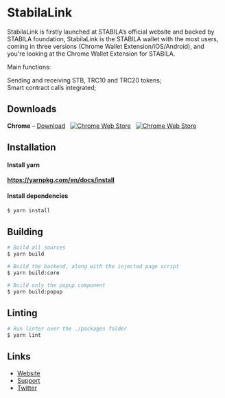 # StabilaLink  

StabilaLink is firstly launched at STABILA’s official website and backed by STABILA foundation, StabilaLink is the STABILA wallet with the most users, coming in three versions (Chrome Wallet Extension/iOS/Android), and you're looking at the Chrome Wallet Extension for STABILA.   

Main functions:    

Sending and receiving STB, TRC10 and TRC20 tokens;  
Smart contract calls integrated;    


## Downloads
**Chrome** &ndash; [Download](https://chrome.google.com/webstore/detail/ibnejdfjmmkpcnlpebklmnkoeoihofec) &nbsp; [![Chrome Web Store](https://img.shields.io/chrome-web-store/d/ogffaloegjglncjfehdfplabnoondfjo.svg?style=flat-square)](https://chrome.google.com/webstore/detail/ibnejdfjmmkpcnlpebklmnkoeoihofec) &nbsp; [![Chrome Web Store](https://img.shields.io/chrome-web-store/rating/ogffaloegjglncjfehdfplabnoondfjo.svg?style=flat-square)](https://chrome.google.com/webstore/detail/ibnejdfjmmkpcnlpebklmnkoeoihofec)


## Installation

#### Install yarn
**https://yarnpkg.com/en/docs/install**

#### Install dependencies
```sh
$ yarn install
```

## Building
```sh
# Build all sources
$ yarn build
```

```sh
# Build the backend, along with the injected page script
$ yarn build:core
```

```sh
# Build only the popup component
$ yarn build:popup
```

## Linting
```sh
# Run linter over the ./packages folder
$ yarn lint
```

## Links
+ [Website](https://www.stabila.click/)
+ [Support](https://t.me/stabilaclick)
+ [Twitter](https://twitter.com/StabilaLinkWallet)
